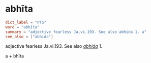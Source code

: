 # abhīta

``` toml
dict_label = "PTS"
word = "abhīta"
summary = "adjective fearless Ja.vi.193. See also abhida 1. a"
see_also = ["abhida"]
```

adjective fearless Ja.vi.193. See also *[abhida](abhida.md)* 1.

a \+ bhīta

